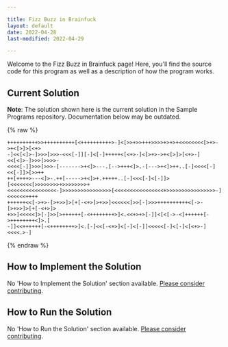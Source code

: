 ```yaml
---

title: Fizz Buzz in Brainfuck
layout: default
date: 2022-04-28
last-modified: 2022-04-29

---
```


Welcome to the Fizz Buzz in Brainfuck page! Here, you'll find the source code for this program as well as a description of how the program works.

## Current Solution

**Note**: The solution shown here is the current solution in the Sample Programs repository. Documentation below may be outdated.

{% raw %}

```Brainfuck
++++++++++>>++++++++++[<++++++++++>-]<[>>+>>+++>>>>+>+>+<<<<<<<<[>+>->+<[>]>[<+>
-]<<[<]>-]>>>[>>>-<<<[-]][-]<[-]+++++<[<+>-]<[>+>->+<[>]>[<+>-]<<[<]>-]>>>[>>>>-
<<<<[-]]>>>[>>>-[------->+<]>---.[-->+++<]>.-[--->+<]>++..[-]<<<<[-]<<[-]]>[>>++
++[++++>---<]>-.++[----->+<]>+.+++++..[-]<<<[-]<[-]]>[<<<<<<<[>>>>>>>>+>>>>>>>>+
<<<<<<<<<<<<<<<<-]>>>>>>>>>>>>>>>>[<<<<<<<<<<<<<<<<+>>>>>>>>>>>>>>>>-]<<<<<<++++
++++++<<[->+>-[>+>>]>[+[-<+>]>+>>]<<<<<<]>>[-]>>>++++++++++<[->-[>+>>]>[+[-<+>]>
+>>]<<<<<]>[-]>>[>++++++[-<++++++++>]<.<<+>+>[-]]<[<[->-<]++++++[->++++++++<]>.[
-]]<<++++++[-<++++++++>]<.[-]<<[-<+>]<[-]<[-]]<<<<<[-]<[-]<[<+>-]<<<<.>-]
```

{% endraw %}

## How to Implement the Solution

No 'How to Implement the Solution' section available. [Please consider contributing](https://github.com/TheRenegadeCoder/sample-programs-website).

## How to Run the Solution

No 'How to Run the Solution' section available. [Please consider contributing](https://github.com/TheRenegadeCoder/sample-programs-website).
